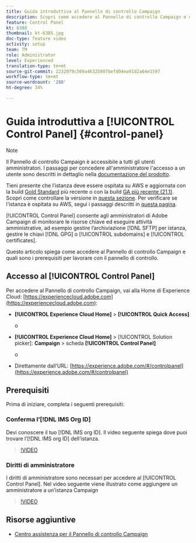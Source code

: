 ```yaml
---
title: Guida introduttiva al Pannello di controllo Campaign
description: Scopri come accedere al Pannello di controllo Campaign e quali sono i prerequisiti per utilizzare il pannello di controllo.
feature: Control Panel
kt: 6388
thumbnail: kt-6385.jpg
doc-type: feature video
activity: setup
team: TM
role: Administrator
level: Experienced
translation-type: tm+mt
source-git-commit: 2232079c569a46325807befd04ea91d2a64e1597
workflow-type: tm+mt
source-wordcount: '288'
ht-degree: 34%

---
```



# Guida introduttiva a [!UICONTROL Control Panel] {#control-panel}

>[!NOTE]
>
> Il Pannello di controllo Campaign è accessibile a tutti gli utenti amministratori. I passaggi per concedere all&#39;amministratore l&#39;accesso a un utente sono descritti in dettaglio nella [documentazione del prodotto](https://experienceleague.adobe.com/docs/control-panel/using/discover-control-panel/managing-permissions.html?lang=en#discover-control-panel).
>
> Tieni presente che l’istanza deve essere ospitata su AWS e aggiornata con la build [Gold Standard](https://experienceleague.adobe.com/docs/campaign-classic/using/release-notes/gs-release/gs-overview.html) più recente o con la build [GA più recente (21.1)](https://experienceleague.adobe.com/docs/campaign-classic/using/release-notes/latest-release.html?lang=en#release-notes). Scopri come controllare la versione in [questa sezione](https://experienceleague.adobe.com/docs/campaign-classic/using/getting-started/starting-with-adobe-campaign/launching-adobe-campaign.html?lang=en#getting-your-campaign-version). Per verificare se l&#39;istanza è ospitata su AWS, segui i passaggi descritti in [questa pagina](https://experienceleague.adobe.com/docs/control-panel/using/faq.html).

[!UICONTROL Control Panel] consente agli amministratori di Adobe Campaign di monitorare le risorse chiave ed eseguire attività amministrative, ad esempio gestire l’archiviazione [!DNL SFTP] per istanza, gestire le chiavi [!DNL GPG] o [!UICONTROL subdomains] e [!UICONTROL certificates].

Questo articolo spiega come accedere al Pannello di controllo Campaign e quali sono i prerequisiti per lavorare con il pannello di controllo.

## Accesso al [!UICONTROL Control Panel]

Per accedere al Pannello di controllo Campaign, vai alla Home di Experience Cloud: [https://experiencecloud.adobe.com](https://experiencecloud.adobe.com):

* **[!UICONTROL Experience Cloud Home]** > **[!UICONTROL Quick Access]**

   o
* **[!UICONTROL Experience Cloud Home]**  > [!UICONTROL Solution picker]: **Campaign** > scheda **[!UICONTROL Control Panel]**

   o

* Direttamente dall’URL: [https://experience.adobe.com/#/controlpanel](https://experience.adobe.com/#/controlpanel)

## Prerequisiti

Prima di iniziare, completa i seguenti prerequisiti:

### Conferma l’[!DNL IMS Org ID]

Devi conoscere il tuo [!DNL IMS org ID]. Il video seguente spiega dove puoi trovare l’[!DNL IMS org ID] dell’istanza.

>[!VIDEO](https://video.tv.adobe.com/v/27183?quality=12)

### Diritti di amministratore

I diritti di amministratore sono necessari per accedere al [!UICONTROL Control Panel].
Nel video seguente viene illustrato come aggiungere un amministratore a un’istanza Campaign

>[!VIDEO](https://video.tv.adobe.com/v/27147?quality=12)

## Risorse aggiuntive

* [Centro assistenza per il Pannello di controllo Campaign](https://docs.adobe.com/content/help/it-IT/control-panel/using/control-panel-home.html)

